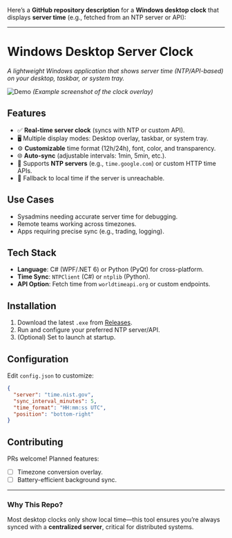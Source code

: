 Here’s a **GitHub repository description** for a **Windows desktop clock** that displays **server time** (e.g., fetched from an NTP server or API):  

---

# **Windows Desktop Server Clock**  
*A lightweight Windows application that shows server time (NTP/API-based) on your desktop, taskbar, or system tray.*  

![Demo](https://user-images.githubusercontent.com/.../demo.gif) *(Example screenshot of the clock overlay)*  

## **Features**  
- ✅ **Real-time server clock** (syncs with NTP or custom API).  
- 🖥️ Multiple display modes: Desktop overlay, taskbar, or system tray.  
- ⚙️ **Customizable** time format (12h/24h), font, color, and transparency.  
- 🌐 **Auto-sync** (adjustable intervals: 1min, 5min, etc.).  
- 📡 Supports **NTP servers** (e.g., `time.google.com`) or custom HTTP time APIs.  
- 🔄 Fallback to local time if the server is unreachable.  

## **Use Cases**  
- Sysadmins needing accurate server time for debugging.  
- Remote teams working across timezones.  
- Apps requiring precise sync (e.g., trading, logging).  

## **Tech Stack**  
- **Language**: C# (WPF/.NET 6) or Python (PyQt) for cross-platform.  
- **Time Sync**: `NTPClient` (C#) or `ntplib` (Python).  
- **API Option**: Fetch time from `worldtimeapi.org` or custom endpoints.  

## **Installation**  
1. Download the latest `.exe` from [Releases](https://github.com/yourusername/windows-server-clock/releases).  
2. Run and configure your preferred NTP server/API.  
3. (Optional) Set to launch at startup.  

## **Configuration**  
Edit `config.json` to customize:  
```json
{
  "server": "time.nist.gov",
  "sync_interval_minutes": 5,
  "time_format": "HH:mm:ss UTC",
  "position": "bottom-right"
}
```

## **Contributing**  
PRs welcome! Planned features:  
- [ ] Timezone conversion overlay.  
- [ ] Battery-efficient background sync.  

---
### **Why This Repo?**  
Most desktop clocks only show local time—this tool ensures you’re always synced with a **centralized server**, critical for distributed systems.  
